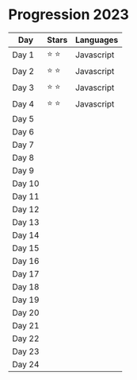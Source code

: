 # Progression 2023

| Day    | Stars         | Languages  |
| ------ | ------------- | ---------- |
| Day 1  | :star: :star: | Javascript |
| Day 2  | :star: :star: | Javascript |
| Day 3  | :star: :star: | Javascript |
| Day 4  | :star: :star: | Javascript |
| Day 5  | | |
| Day 6  | | |
| Day 7  | | |
| Day 8  | | |
| Day 9  | | |
| Day 10 | | |
| Day 11 |               |            |
| Day 12 |               |            |
| Day 13 |  | |
| Day 14 |               |            |
| Day 15 |               |            |
| Day 16 |               |            |
| Day 17 |               |            |
| Day 18 |               |            |
| Day 19 |               |            |
| Day 20 |               |            |
| Day 21 |               |            |
| Day 22 |               |            |
| Day 23 |               |            |
| Day 24 |               |            |
